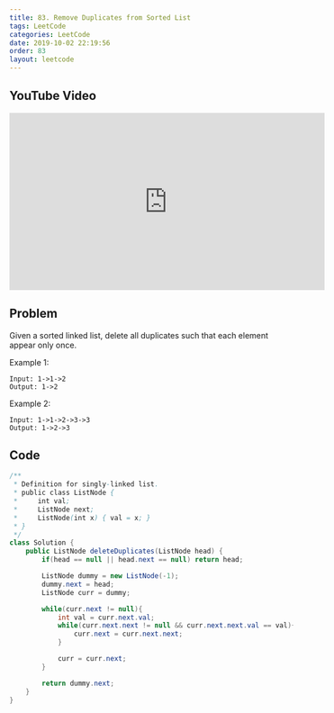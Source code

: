 ```yaml
---
title: 83. Remove Duplicates from Sorted List
tags: LeetCode
categories: LeetCode
date: 2019-10-02 22:19:56
order: 83
layout: leetcode
---
```


## YouTube Video

<iframe width="560" height="315" src="https://www.youtube.com/embed/gO4mJZrye6w" frameborder="0" allow="accelerometer; autoplay; encrypted-media; gyroscope; picture-in-picture" allowfullscreen></iframe>

## Problem

Given a sorted linked list, delete all duplicates such that each element appear only once.

Example 1:

```
Input: 1->1->2
Output: 1->2
```

Example 2:

```
Input: 1->1->2->3->3
Output: 1->2->3
```

## Code

```java
/**
 * Definition for singly-linked list.
 * public class ListNode {
 *     int val;
 *     ListNode next;
 *     ListNode(int x) { val = x; }
 * }
 */
class Solution {
    public ListNode deleteDuplicates(ListNode head) {
        if(head == null || head.next == null) return head;

        ListNode dummy = new ListNode(-1);
        dummy.next = head;
        ListNode curr = dummy;

        while(curr.next != null){
            int val = curr.next.val;
            while(curr.next.next != null && curr.next.next.val == val){
                curr.next = curr.next.next;
            }

            curr = curr.next;
        }

        return dummy.next;
    }
}
```
